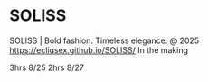# SOLISS
SOLISS | Bold fashion. Timeless elegance.
@ 2025
https://ecliqsex.github.io/SOLISS/
In the making



3hrs 8/25
2hrs 8/27

